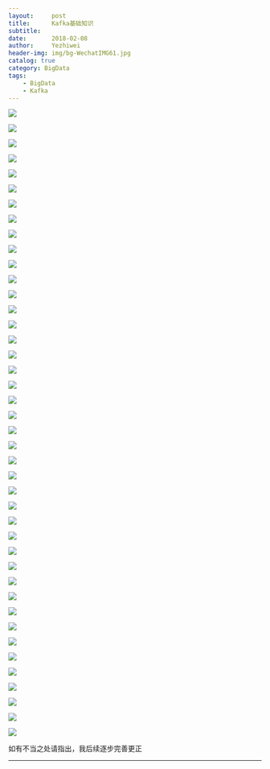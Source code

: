 ```yaml
---
layout:     post
title:      Kafka基础知识
subtitle:   
date:       2018-02-08
author:     Yezhiwei
header-img: img/bg-WechatIMG61.jpg
catalog: true
category: BigData
tags:
    - BigData
    - Kafka
---
```


![](https://tva2.sinaimg.cn/large/006tNc79ly1fo9ek56duyj30sg0lcq33.jpg)

![](https://tva4.sinaimg.cn/large/006tKfTcly1fo9eoj5r5dj30sg0lcjsx.jpg)

![](https://tva2.sinaimg.cn/large/006tKfTcly1fo9eld41vgj30sg0lcjsl.jpg)

![](https://tva2.sinaimg.cn/large/006tKfTcly1fo9eoyx8h5j30sg0lc0tl.jpg)

![](https://tva2.sinaimg.cn/large/006tKfTcly1fo9epgca1gj30sg0lcwg5.jpg)

![](https://tva4.sinaimg.cn/large/006tKfTcly1fo9epoyw08j30sg0lcwf9.jpg)

![](https://tva2.sinaimg.cn/large/006tKfTcly1fo9eq3gfoaj30sg0lcjty.jpg)

![](https://tva2.sinaimg.cn/large/006tKfTcly1fo9f1666v4j30sg0lcgmq.jpg)

![](https://tva2.sinaimg.cn/large/006tKfTcly1fo9eqv99acj30sg0lcabb.jpg)

![](https://tva2.sinaimg.cn/large/006tKfTcly1fo9er80hjij30sg0lcab2.jpg)

![](https://tva4.sinaimg.cn/large/006tKfTcly1fo9erghi6tj30sg0lc0tq.jpg)

![](https://tva2.sinaimg.cn/large/006tKfTcly1fo9erlud5oj30sg0lc75w.jpg)

![](https://tva2.sinaimg.cn/large/006tKfTcly1fo9erruc7bj30sg0lcgnw.jpg)

![](https://tva2.sinaimg.cn/large/006tKfTcly1fo9eryigi5j30sg0lcdi0.jpg)

![](https://tva4.sinaimg.cn/large/006tKfTcly1fo9es52oh9j30sg0lcwez.jpg)

![](https://tva2.sinaimg.cn/large/006tKfTcly1fo9estqks6j30sg0lcjsa.jpg)

![](https://tva4.sinaimg.cn/large/006tKfTcly1fo9etawwd8j30sg0lcaba.jpg)

![](https://tva4.sinaimg.cn/large/006tKfTcly1fo9ethbcefj30sg0lcmyc.jpg)

![](https://tva2.sinaimg.cn/large/006tKfTcly1fo9etpjoa7j30sg0lc413.jpg)

![](https://tva2.sinaimg.cn/large/006tKfTcly1fo9etwne8aj30sg0lcgml.jpg)

![](https://tva2.sinaimg.cn/large/006tKfTcly1fo9eu2qnzxj30sg0lcgmq.jpg)

![](https://tva2.sinaimg.cn/large/006tKfTcly1fo9eua3333j30sg0lcdgw.jpg)

![](https://tva4.sinaimg.cn/large/006tKfTcly1fo9eufpy6mj30sg0lcgnl.jpg)

![](https://tva4.sinaimg.cn/large/006tKfTcly1fo9eul5yklj30sg0lcaas.jpg)

![](https://tva2.sinaimg.cn/large/006tKfTcly1fo9euqv6gdj30sg0lc749.jpg)

![](https://tva2.sinaimg.cn/large/006tKfTcly1fo9ev4nsspj30sg0lc0u6.jpg)

![](https://tva4.sinaimg.cn/large/006tKfTcly1fo9evl42lij30sg0lczkw.jpg)

![](https://tva2.sinaimg.cn/large/006tKfTcly1fo9evvef8fj30sg0lc3zl.jpg)

![](https://tva2.sinaimg.cn/large/006tKfTcly1fo9ew165tpj30sg0lcab7.jpg)

![](https://tva2.sinaimg.cn/large/006tKfTcly1fo9ew5zmb6j30sg0lc3yp.jpg)

![](https://tva2.sinaimg.cn/large/006tKfTcly1fo9ewbrodzj30sg0lc3zk.jpg)

![](https://tva2.sinaimg.cn/large/006tKfTcly1fo9ewm8fuvj30sg0lct9r.jpg)

![](https://tva2.sinaimg.cn/large/006tKfTcly1fo9ewswfyyj30sg0lcjsh.jpg)

![](https://tva4.sinaimg.cn/large/006tKfTcly1fo9ewyzjm2j30sg0lc75p.jpg)

![](https://tva2.sinaimg.cn/large/006tKfTcly1fo9ex5mwemj30sg0lcabe.jpg)

![](https://tva2.sinaimg.cn/large/006tKfTcly1fo9exead6nj30sg0lcjt9.jpg)

![](https://tva2.sinaimg.cn/large/006tKfTcly1fo9exl06idj30sg0lcq4q.jpg)

![](https://tva2.sinaimg.cn/large/006tKfTcly1fo9exrsnrfj30sg0lc40a.jpg)

![](https://tva4.sinaimg.cn/large/006tKfTcly1fo9exy6qjqj30sg0lc3yo.jpg)

![](https://tva2.sinaimg.cn/large/006tKfTcly1fo9ey53felj30sg0lcdgb.jpg)

![](https://tva2.sinaimg.cn/large/006tKfTcly1fo9eybiqqjj30sg0lcdfu.jpg)

![](https://tva2.sinaimg.cn/large/006tKfTcly1fo9eyj9sdoj30sg0lc0sl.jpg)

如有不当之处请指出，我后续逐步完善更正

***








